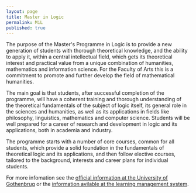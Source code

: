 ```yaml
---
layout: page
title: Master in Logic
permalink: MiL
published: true
---
```



The purpose of the Master's Programme in Logic is to provide a new generation of students with thorough theoretical knowledge, and the ability to apply it, within a central intellectual field, which gets its theoretical interest and practical value from a unique combination of humanities, mathematics and information science. For the Faculty of Arts this is a commitment to promote and further develop the field of mathematical humanities.

The main goal is that students, after successful completion of the programme, will have a coherent training and thorough understanding of the theoretical fundamentals of the subject of logic itself, its general role in the sciences and humanities, as well as its applications in fields like philosophy, linguistics, mathematics and computer science. Students will be well prepared for a career of research and development in logic and its applications, both in academia and industry.

The programme starts with a number of core courses, common for all students, which provide a solid foundation in the fundamentals of theoretical logic and its applications, and then follow elective courses, tailored to the background, interests and career plans for individual students.

For more infomation see the [official information at the University of Gothenbrug](https://www.gu.se/en/study-gothenburg/logic-masters-programme-h2log) or the [information avilable at the learning management system](https://canvas.gu.se/courses/45028/assignments/syllabus).
